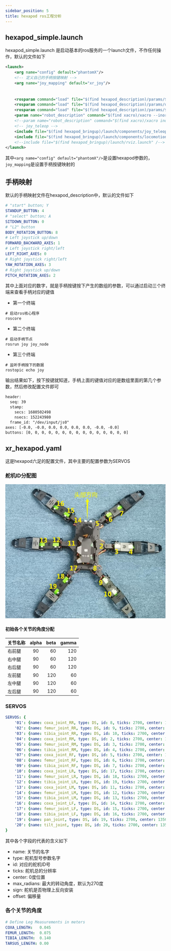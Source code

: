 ```yaml
---
sidebar_position: 5
title: hexapod ros工程分析
---
```


## hexapod_simple.launch
hexapod_simple.launch 是启动基本的ros服务的一个launch文件，不作任何操作，默认的文件如下
```xml
<launch>
    <arg name="config" default="phantomX"/>
    <!-- 定义自己的手柄按键映射 -->
    <arg name="joy_mapping" default="xr_joy"/>


    <rosparam command="load" file="$(find hexapod_description)/params/$(arg config).yaml" />
    <rosparam command="load" file="$(find hexapod_description)/params/dynamixel.yaml" />
    <rosparam command="load" file="$(find hexapod_description)/params/$(arg joy_mapping).yaml" />
    <param name="robot_description" command="$(find xacro)/xacro --inorder '$(find hexapod_description)/urdf/$(arg config)_model.xacro'" />
    <!--param name="robot_description" command="$(find xacro)/xacro inorder '$(find hexapod_description)/urdf' "/-->
    <!-- joy_teleop -->
    <include file="$(find hexapod_bringup)/launch/components/joy_teleop.launch" />
    <include file="$(find hexapod_bringup)/launch/components/locomotion.launch" />
    <!--include file="$(find hexapod_bringup)/launch/rviz.launch" /-->
</launch>
```

其中`<arg name="config" default="phantomX"/>`是设置hexapod参数的，`joy_mapping`是设置手柄按键映射的

## 手柄映射
默认的手柄映射文件在hexapod_description中，默认的文件如下
```yaml
# "start" button; Y
STANDUP_BUTTON: 4
# "select" button; A
SITDOWN_BUTTON: 0
# "L2" button
BODY_ROTATION_BUTTON: 8
# Left joystick up/down
FORWARD_BACKWARD_AXES: 1
# Left joystick right/left
LEFT_RIGHT_AXES: 0
# Right joystick right/left
YAW_ROTATION_AXES: 3
# Right joystick up/down
PITCH_ROTATION_AXES: 2
```

其中上面对应的数字，就是手柄按键按下产生的数组的参数，可以通过启动三个终端来查看手柄对应的键值
- 第一个终端
```shell
# 启动ros核心程序
roscore
```
- 第二个终端
```shell
# 启动手柄节点
rosrun joy joy_node
```
- 第三个终端
```shell
# 监听手柄按下的数据
rostopic echo joy
```
输出结果如下，按下按键就知道，手柄上面的键值对应的是数组里面的第几个参数，然后修改配置文件即可
```shell
header:
  seq: 39
  stamp:
    secs: 1680502498
    nsecs: 152243980
  frame_id: "/dev/input/js0"
axes: [-0.0, -0.0, 0.0, 0.0, 0.0, 0.0, -0.0, -0.0]
buttons: [0, 0, 0, 0, 0, 0, 0, 0, 0, 0, 0, 0, 0, 0, 0]
```

## xr_hexapod.yaml
这是hexapod六足的配置文件，其中主要的配置参数为SERVOS

### 舵机ID分配图

![舵机ID分配图](./images/hexapod_id.png)

#### 初始各个关节的角度分配
| 关节名称   |      alpha      |  beta | gamma |
|----------|:-------------:|------:|------:|
| 右前腿 |  90| 60 | 120 |
| 右中腿 |  90| 60 | 120 |
| 右后腿 |  90| 60 | 120 |
| 左前腿 |  90| 120 | 60 |
| 左中腿 |  90| 120 | 60 |
| 左后腿 |  90| 120 | 60 |


### SERVOS

```yaml
SERVOS: {
    '01': {name: coxa_joint_RR, type: DS, id: 8, ticks: 2700, center: 1350, max_radians: !degrees 270, sign: -1, offset: !degrees 0},
    '02': {name: femur_joint_RR, type: DS, id: 9, ticks: 2700, center: 1350, max_radians: !degrees 270, sign: -1, offset: !degrees 14},
    '03': {name: tibia_joint_RR, type: DS, id: 10, ticks: 2700, center: 1350, max_radians: !degrees 270, sign: -1, offset: !degrees -48},
    '04': {name: coxa_joint_RM, type: DS, id: 2, ticks: 2700, center: 1350, max_radians: !degrees 270, sign: -1, offset: !degrees 0},
    '05': {name: femur_joint_RM, type: DS, id: 3, ticks: 2700, center: 1350, max_radians: !degrees 270, sign: -1, offset: !degrees 14},
    '06': {name: tibia_joint_RM, type: DS, id: 4, ticks: 2700, center: 1350, max_radians: !degrees 270, sign: -1, offset: !degrees -48},
    '07': {name: coxa_joint_RF, type: DS, id: 5, ticks: 2700, center: 1350, max_radians: !degrees 270, sign: -1, offset: !degrees 0},
    '08': {name: femur_joint_RF, type: DS, id: 6, ticks: 2700, center: 1350, max_radians: !degrees 270, sign: -1, offset: !degrees 14},
    '09': {name: tibia_joint_RF, type: DS, id: 7, ticks: 2700, center: 1350, max_radians: !degrees 270, sign: -1, offset: !degrees -48},
    '10': {name: coxa_joint_LR, type: DS, id: 17, ticks: 2700, center: 1350, max_radians: !degrees 270, sign: 1, offset: !degrees 0},
    '11': {name: femur_joint_LR, type: DS, id: 18, ticks: 2700, center: 1350, max_radians: !degrees 270, sign: 1, offset: !degrees 14},
    '12': {name: tibia_joint_LR, type: DS, id: 19, ticks: 2700, center: 1350, max_radians: !degrees 270, sign: 1, offset: !degrees -48},
    '13': {name: coxa_joint_LM, type: DS, id: 11, ticks: 2700, center: 1350, max_radians: !degrees 270, sign: 1, offset: !degrees 0},
    '14': {name: femur_joint_LM, type: DS, id: 12, ticks: 2700, center: 1350, max_radians: !degrees 270, sign: 1, offset: !degrees 14},
    '15': {name: tibia_joint_LM, type: DS, id: 13, ticks: 2700, center: 1350, max_radians: !degrees 270, sign: 1, offset: !degrees -48},
    '16': {name: coxa_joint_LF, type: DS, id: 14, ticks: 2700, center: 1350, max_radians: !degrees 270, sign: 1, offset: !degrees 0},
    '17': {name: femur_joint_LF, type: DS, id: 15, ticks: 2700, center: 1350, max_radians: !degrees 270, sign: 1, offset: !degrees 14},
    '18': {name: tibia_joint_LF, type: DS, id: 16, ticks: 2700, center: 1350, max_radians: !degrees 270, sign: 1, offset: !degrees -48},
    '19': {name: pan_joint, type: DS, id: 19, ticks: 2700, center: 1350, max_radians: !degrees 270, sign: 1, offset: !degrees 0},
    '20': {name: tilt_joint, type: DS, id: 20, ticks: 2700, center: 1350, max_radians: !degrees 270, sign: 1, offset: !degrees 0}
}
```
其中各个字段的代表的含义如下
- name: 关节的名字
- type: 舵机型号参数名字
- id: 对应的舵机ID号
- ticks: 舵机总的分辨率
- center: 0度位置
- max_radians: 最大的转动角度，默认为270度
- sign: 舵机是否物理上反向安装
- offset: 偏移量

### 各个关节的角度
```yaml
# Define Leg Measurements in meters
COXA_LENGTH:   0.045
FEMUR_LENGTH:  0.075
TIBIA_LENGTH:  0.140
TARSUS_LENGTH: 0.00
```


